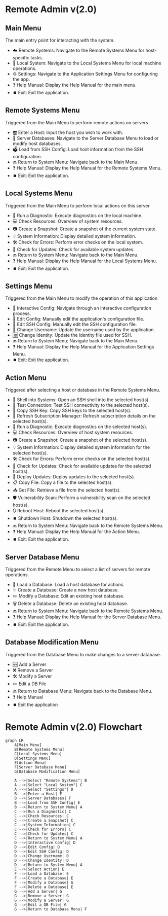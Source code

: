 # Remote Admin v(2.0)

## Main Menu
The main entry point for interacting with the system.

* ☁️ Remote Systems: Navigate to the Remote Systems Menu for host-specific tasks.
* 🏣 Local System: Navigate to the Local Systems Menu for local machine operations.
* ⚙️ Settings: Navigate to the Application Settings Menu for configuring the app.
* ❓ Help Manual: Display the Help Manual for the main menu.
* ⏹️ Exit: Exit the application.

## Remote Systems Menu
Triggered from the Main Menu to perform remote actions on servers

* 🆎 Enter a Host: Input the host you wish to work with.
* 📂 Server Databases: Navigate to the Server Database Menu to load or modify host databases.
* 🗳️ Load from SSH Config: Load host information from the SSH configuration.
* 🔙 Return to System Menu: Navigate back to the Main Menu.
* ❓ Help Manual: Display the Help Manual for the Remote Systems Menu.
* ⏹️ Exit: Exit the application.

## Local Systems Menu
Triggered from the Main Menu to perform local actions on this server

* 🏥 Run a Diagnostic: Execute diagnostics on the local machine.
* 💻 Check Resources: Overview of system resources.
* 📷 Create a Snapshot: Create a snapshot of the current system state.
* 💡 System Information: Display detailed system information.
* 🛠️ Check for Errors: Perform error checks on the local system.
* 🔄 Check for Updates: Check for available system updates.
* 🔙 Return to System Menu: Navigate back to the Main Menu.
* ❓ Help Manual: Display the Help Manual for the Local Systems Menu.
* ⏹️ Exit: Exit the application.

## Settings Menu
Triggered from the Main Menu to modify the operation of this application

* 🧠 Interactive Config: Navigate through an interactive configuration process.
* 📝 Edit Config: Manually edit the application's configuration file.
* 📝 Edit SSH Config: Manually edit the SSH configuration file.
* 🧖 Change Username: Update the username used by the application.
* 🆔 Change Identity: Update the identity file used for SSH.
* 🔙 Return to System Menu: Navigate back to the Main Menu.
* ❓ Help Manual: Display the Help Manual for the Application Settings Menu.
* ⏹️ Exit: Exit the application.

## Action Menu
Triggered after selecting a host or database in the Remote Systems Menu.

* 🐚 Shell into Systems: Open an SSH shell into the selected host(s).
* 📶 Test Connection: Test SSH connectivity to the selected host(s).
* 🔑 Copy SSH Key: Copy SSH keys to the selected host(s).
* 🔄 Refresh Subscription Manager: Refresh subscription details on the selected host(s).
* 🏥 Run a Diagnostic: Execute diagnostics on the selected host(s).
* 💻 Check Resources: Overview of host system resources.
* 📷 Create a Snapshot: Create a snapshot of the selected host(s).
* 💡 System Information: Display detailed system information for the selected host(s).
* 🛠️ Check for Errors: Perform error checks on the selected host(s).
* 🔄 Check for Updates: Check for available updates for the selected host(s).
* 🚀 Deploy Updates: Deploy updates to the selected host(s).
* 📋 Copy File: Copy a file to the selected host(s).
* 📥 Get File: Retrieve a file from the selected host(s).
* 🛡️ Vulnerability Scan: Perform a vulnerability scan on the selected host(s).
* 🔃 Reboot Host: Reboot the selected host(s).
* ⏹️ Shutdown Host: Shutdown the selected host(s).
* 🔙 Return to System Menu: Navigate back to the Remote Systems Menu.
* ❓ Help Manual: Display the Help Manual for the Action Menu.
* ⏹️ Exit: Exit the application.

## Server Database Menu
Triggered from the Remote Menu to select a list of servers for remote operations.

* 📂 Load a Database: Load a host database for actions.
* ✨ Create a Database: Create a new host database.
* ✏️ Modify a Database: Edit an existing host database.
* 🗑️ Delete a Database: Delete an existing host database.
* 🔙 Return to System Menu: Navigate back to the Remote Systems Menu.
* ❓ Help Manual: Display the Help Manual for the Server Database Menu.
* ⏹️ Exit: Exit the application.

## Database Modification Menu
Triggered from the Database Menu to make changes to a server database.

* 🆕 Add a Server
* ❌ Remove a Server
* 🛠️ Modify a Server
* ✏️ Edit a DB File
* 🔙 Return to Database Menu: Navigate back to the Database Menu.
* ❓ Help Manual
* ⏹️ Exit the application

# Remote Admin v(2.0) Flowchart

```mermaid
graph LR
    A[Main Menu]
    B[Remote Systems Menu]
    C[Local Systems Menu]
    D[Settings Menu]
    E[Action Menu]
    F[Server Database Menu]
    G[Database Modification Menu]

    A -->|Select "Remote Systems"| B
    A -->|Select "Local System"| C
    A -->|Select "Settings"| D
    B -->|Enter a Host| E
    B -->|Server Databases| F
    B -->|Load from SSH Config| E
    B -->|Return to System Menu| A
    C -->|Run a Diagnostic| C
    C -->|Check Resources| C
    C -->|Create a Snapshot| C
    C -->|System Information| C
    C -->|Check for Errors| C
    C -->|Check for Updates| C
    C -->|Return to System Menu| A
    D -->|Interactive Config| D
    D -->|Edit Config| D
    D -->|Edit SSH Config| D
    D -->|Change Username| D
    D -->|Change Identity| D
    D -->|Return to System Menu| A
    E -->|Select Action| E
    F -->|Load a Database| E
    F -->|Create a Database| E
    F -->|Modify a Database| G
    F -->|Delete a Database| E
    G -->|Add a Server| G
    G -->|Remove a Server| G
    G -->|Modify a Server| G
    G -->|Edit a DB File| G
    G -->|Return to Database Menu| F
